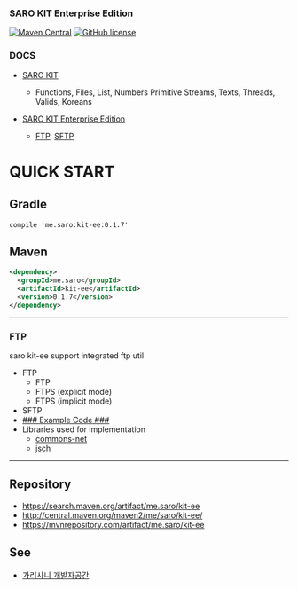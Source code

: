 ### SARO KIT Enterprise Edition
[![Maven Central](https://maven-badges.herokuapp.com/maven-central/me.saro/kit-ee/badge.svg)](https://maven-badges.herokuapp.com/maven-central/me.saro/kit)
[![GitHub license](https://img.shields.io/github/license/saro-lab/kit-ee.svg)](https://github.com/saro-lab/kit/blob/master/LICENSE)

### DOCS
- [SARO KIT](https://github.com/saro-lab/kit)
  - Functions,
    Files,
    List,
    Numbers
    Primitive
    Streams,
    Texts,
    Threads,
    Valids,
    Koreans
    
- [SARO KIT Enterprise Edition](https://github.com/saro-lab/kit-ee)
  - [FTP](https://github.com/saro-lab/kit-ee/blob/master/docs/FTP.md),
    [SFTP](https://github.com/saro-lab/kit-ee/blob/master/docs/SFTP.md)

# QUICK START

## Gradle
```
compile 'me.saro:kit-ee:0.1.7'
```

## Maven
``` xml
<dependency>
  <groupId>me.saro</groupId>
  <artifactId>kit-ee</artifactId>
  <version>0.1.7</version>
</dependency>
```

---

### FTP
saro kit-ee support integrated ftp util
* FTP
  * FTP
  * FTPS (explicit mode)
  * FTPS (implicit mode)
* SFTP
* [### Example Code ###](https://github.com/saro-lab/kit-ee/blob/master/src/test/java/me/saro/kit/ee/FtpTest.java)
* Libraries used for implementation
  * [commons-net](https://commons.apache.org/proper/commons-net/)
  * [jsch](http://www.jcraft.com/jsch/)
---

## Repository
- https://search.maven.org/artifact/me.saro/kit-ee
- http://central.maven.org/maven2/me/saro/kit-ee/
- https://mvnrepository.com/artifact/me.saro/kit-ee

## See
- [가리사니 개발자공간](https://gs.saro.me)

